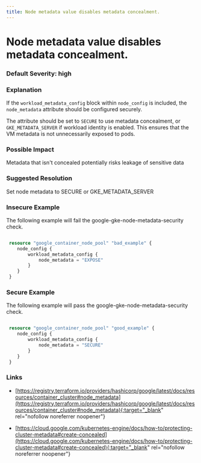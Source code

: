 ```yaml
---
title: Node metadata value disables metadata concealment.
---
```


# Node metadata value disables metadata concealment.

### Default Severity: <span class="severity high">high</span>

### Explanation

If the <code>workload_metadata_config</code> block within <code>node_config</code> is included, the <code>node_metadata</code> attribute should be configured securely.

The attribute should be set to <code>SECURE</code> to use metadata concealment, or <code>GKE_METADATA_SERVER</code> if workload identity is enabled. This ensures that the VM metadata is not unnecessarily exposed to pods.

### Possible Impact
Metadata that isn't concealed potentially risks leakage of sensitive data

### Suggested Resolution
Set node metadata to SECURE or GKE_METADATA_SERVER


### Insecure Example

The following example will fail the google-gke-node-metadata-security check.
```terraform

 resource "google_container_node_pool" "bad_example" {
 	node_config {
 		workload_metadata_config {
 			node_metadata = "EXPOSE"
 		}
 	}
 }
```



### Secure Example

The following example will pass the google-gke-node-metadata-security check.
```terraform

 resource "google_container_node_pool" "good_example" {
 	node_config {
 		workload_metadata_config {
 			node_metadata = "SECURE"
 		}
 	}
 }
```



### Links


- [https://registry.terraform.io/providers/hashicorp/google/latest/docs/resources/container_cluster#node_metadata](https://registry.terraform.io/providers/hashicorp/google/latest/docs/resources/container_cluster#node_metadata){:target="_blank" rel="nofollow noreferrer noopener"}

- [https://cloud.google.com/kubernetes-engine/docs/how-to/protecting-cluster-metadata#create-concealed](https://cloud.google.com/kubernetes-engine/docs/how-to/protecting-cluster-metadata#create-concealed){:target="_blank" rel="nofollow noreferrer noopener"}



